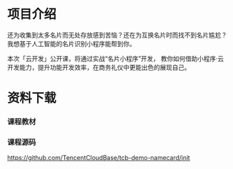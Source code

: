 # 项目介绍
还为收集到太多名片而无处存放感到苦恼？还在为互换名片时而找不到名片尴尬？
我想基于人工智能的名片识别小程序能帮到你。 

本次「云开发」公开课，将通过实战“名片小程序”开发，
教你如何借助小程序·云开发能力，提升功能开发效率，在商务礼仪中更能出色的展现自己。

# 资料下载
### 课程教材


### 课程源码

https://github.com/TencentCloudBase/tcb-demo-namecard/init